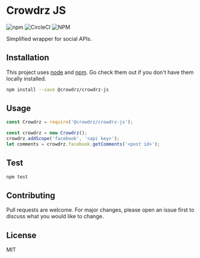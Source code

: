 # Crowdrz JS 

![npm](https://img.shields.io/npm/v/@crowdrz/crowdrz-js) ![CircleCI](https://img.shields.io/circleci/build/github/crowdrz/crowdrz-js/master) ![NPM](https://img.shields.io/npm/l/@crowdrz/crowdrz-js)

Simplified wrapper for social APIs.

## Installation

This project uses [node](http://nodejs.org/) and [npm](https://npmjs.com/). Go check them out if you don't have them locally installed.

```bash
npm install --save @crowdrz/crowdrz-js
```

## Usage

```javascript
const Crowdrz = require('@crowdrz/crowdrz-js');

const crowdrz = new Crowdrz();
crowdrz.addScope('facebook', '<api key>');
let comments = crowdrz.facebook.getComments('<post id>');
```

## Test

```bash
npm test
```

## Contributing

Pull requests are welcome. For major changes, please open an issue first to discuss what you would like to change.

## License
MIT
